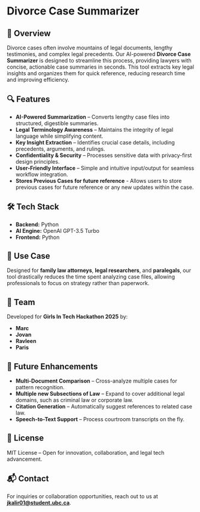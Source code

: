 # Divorce Case Summarizer

## 🚀 Overview
Divorce cases often involve mountains of legal documents, lengthy testimonies, and complex legal precedents. Our AI-powered **Divorce Case Summarizer** is designed to streamline this process, providing lawyers with concise, actionable case summaries in seconds. This tool extracts key legal insights and organizes them for quick reference, reducing research time and improving efficiency.

## 🔍 Features
- **AI-Powered Summarization** – Converts lengthy case files into structured, digestible summaries.
- **Legal Terminology Awareness** – Maintains the integrity of legal language while simplifying content.
- **Key Insight Extraction** – Identifies crucial case details, including precedents, arguments, and rulings.
- **Confidentiality & Security** – Processes sensitive data with privacy-first design principles.
- **User-Friendly Interface** – Simple and intuitive input/output for seamless workflow integration.
- **Stores Previous Cases for future reference** - Allows users to store previous cases for future reference or any new updates within the case.

## 🛠️ Tech Stack
- **Backend:** Python
- **AI Engine:** OpenAI GPT-3.5 Turbo
- **Frontend:** Python

## 🎯 Use Case
Designed for **family law attorneys**, **legal researchers**, and **paralegals**, our tool drastically reduces the time spent analyzing case files, allowing professionals to focus on strategy rather than paperwork.

## 👥 Team
Developed for **Girls In Tech Hackathon 2025** by:
- **Marc**
- **Jovan**
- **Ravleen**
- **Paris**

## 🚀 Future Enhancements
- **Multi-Document Comparison** – Cross-analyze multiple cases for pattern recognition.
- **Multiple new Subsections of Law** – Expand to cover additional legal domains, such as criminal law or corporate law.
- **Citation Generation** – Automatically suggest references to related case law.
- **Speech-to-Text Support** – Process courtroom transcripts on the fly.

## 📜 License
MIT License – Open for innovation, collaboration, and legal tech advancement.

## 📬 Contact
For inquiries or collaboration opportunities, reach out to us at **jkalir01@student.ubc.ca**.

